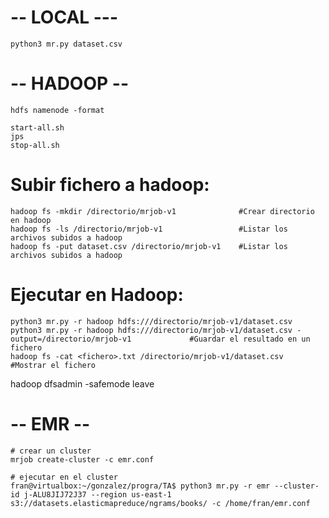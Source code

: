 # -- LOCAL --- 
```
python3 mr.py dataset.csv 
```




# -- HADOOP -- 
```
hdfs namenode -format

start-all.sh
jps
stop-all.sh
```

# Subir fichero a hadoop:
```
hadoop fs -mkdir /directorio/mrjob-v1              #Crear directorio en hadoop
hadoop fs -ls /directorio/mrjob-v1                 #Listar los archivos subidos a hadoop
hadoop fs -put dataset.csv /directorio/mrjob-v1    #Listar los archivos subidos a hadoop
```

# Ejecutar en Hadoop:
```
python3 mr.py -r hadoop hdfs:///directorio/mrjob-v1/dataset.csv
python3 mr.py -r hadoop hdfs:///directorio/mrjob-v1/dataset.csv -output=/directorio/mrjob-v1             #Guardar el resultado en un fichero
hadoop fs -cat <fichero>.txt /directorio/mrjob-v1/dataset.csv                                            #Mostrar el fichero
```


hadoop dfsadmin -safemode leave


# -- EMR --

```
# crear un cluster
mrjob create-cluster -c emr.conf

# ejecutar en el cluster
fran@virtualbox:~/gonzalez/progra/TA$ python3 mr.py -r emr --cluster-id j-ALU8JIJ72J37 --region us-east-1 s3://datasets.elasticmapreduce/ngrams/books/ -c /home/fran/emr.conf

```



